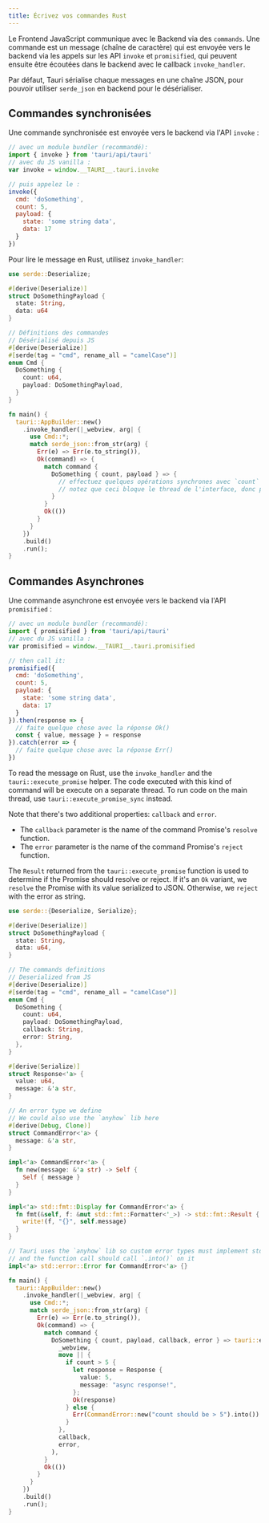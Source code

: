 ```yaml
---
title: Écrivez vos commandes Rust
---
```


Le Frontend JavaScript communique avec le Backend via des `commands`. Une commande est un message (chaîne de caractère) qui est envoyée vers le backend via les appels sur les API `invoke` et `promisified`, qui peuvent ensuite être écoutées dans le backend avec le callback `invoke_handler`.

Par défaut, Tauri sérialise chaque messages en une chaîne JSON, pour pouvoir utiliser `serde_json` en backend pour le désérialiser.

## Commandes synchronisées

Une commande synchronisée est envoyée vers le backend via l'API `invoke` :

```js
// avec un module bundler (recommandé):
import { invoke } from 'tauri/api/tauri'
// avec du JS vanilla :
var invoke = window.__TAURI__.tauri.invoke

// puis appelez le :
invoke({
  cmd: 'doSomething',
  count: 5,
  payload: {
    state: 'some string data',
    data: 17
  }
})
```

Pour lire le message en Rust, utilisez `invoke_handler`:

```rust
use serde::Deserialize;

#[derive(Deserialize)]
struct DoSomethingPayload {
  state: String,
  data: u64
}

// Définitions des commandes
// Désérialisé depuis JS
#[derive(Deserialize)]
#[serde(tag = "cmd", rename_all = "camelCase")]
enum Cmd {
  DoSomething {
    count: u64,
    payload: DoSomethingPayload,
  }
}

fn main() {
  tauri::AppBuilder::new()
    .invoke_handler(|_webview, arg| {
      use Cmd::*;
      match serde_json::from_str(arg) {
        Err(e) => Err(e.to_string()),
        Ok(command) => {
          match command {
            DoSomething { count, payload } => {
              // effectuez quelques opérations synchrones avec `count` et `payload` envoyées depuis le frontend
              // notez que ceci bloque le thread de l'interface, donc préférez les commandes asynchrones pour les tâches longues.
            }
          }
          Ok(())
        }
      }
    })
    .build()
    .run();
}
```

## Commandes Asynchrones

Une commande asynchrone est envoyée vers le backend via l'API `promisified` :

```js
// avec un module bundler (recommandé):
import { promisified } from 'tauri/api/tauri'
// avec du JS vanilla :
var promisified = window.__TAURI__.tauri.promisified

// then call it:
promisified({
  cmd: 'doSomething',
  count: 5,
  payload: {
    state: 'some string data',
    data: 17
  }
}).then(response => {
  // faite quelque chose avec la réponse Ok()
  const { value, message } = response
}).catch(error => {
  // faite quelque chose avec la réponse Err()
})
```

To read the message on Rust, use the `invoke_handler` and the `tauri::execute_promise` helper. The code executed with this kind of command will be execute on a separate thread. To run code on the main thread, use `tauri::execute_promise_sync` instead.

Note that there's two additional properties: `callback` and `error`.

- The `callback` parameter is the name of the command Promise's `resolve` function.
- The `error` parameter is the name of the command Promise's `reject` function.

The `Result` returned from the `tauri::execute_promise` function is used to determine if the Promise should resolve or reject. If it's an `Ok` variant, we `resolve` the Promise with its value serialized to JSON. Otherwise, we `reject` with the error as string.

```rust
use serde::{Deserialize, Serialize};

#[derive(Deserialize)]
struct DoSomethingPayload {
  state: String,
  data: u64,
}

// The commands definitions
// Deserialized from JS
#[derive(Deserialize)]
#[serde(tag = "cmd", rename_all = "camelCase")]
enum Cmd {
  DoSomething {
    count: u64,
    payload: DoSomethingPayload,
    callback: String,
    error: String,
  },
}

#[derive(Serialize)]
struct Response<'a> {
  value: u64,
  message: &'a str,
}

// An error type we define
// We could also use the `anyhow` lib here
#[derive(Debug, Clone)]
struct CommandError<'a> {
  message: &'a str,
}

impl<'a> CommandError<'a> {
  fn new(message: &'a str) -> Self {
    Self { message }
  }
}

impl<'a> std::fmt::Display for CommandError<'a> {
  fn fmt(&self, f: &mut std::fmt::Formatter<'_>) -> std::fmt::Result {
    write!(f, "{}", self.message)
  }
}

// Tauri uses the `anyhow` lib so custom error types must implement std::error::Error
// and the function call should call `.into()` on it
impl<'a> std::error::Error for CommandError<'a> {}

fn main() {
  tauri::AppBuilder::new()
    .invoke_handler(|_webview, arg| {
      use Cmd::*;
      match serde_json::from_str(arg) {
        Err(e) => Err(e.to_string()),
        Ok(command) => {
          match command {
            DoSomething { count, payload, callback, error } => tauri::execute_promise(
              _webview,
              move || {
                if count > 5 {
                  let response = Response {
                    value: 5,
                    message: "async response!",
                  };
                  Ok(response)
                } else {
                  Err(CommandError::new("count should be > 5").into())
                }
              },
              callback,
              error,
            ),
          }
          Ok(())
        }
      }
    })
    .build()
    .run();
}

```
